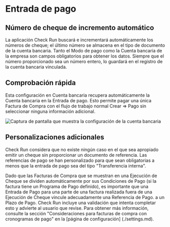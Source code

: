 # Entrada de pago
## Número de cheque de incremento automático
La aplicación Check Run buscará e incrementará automáticamente los números de cheque; el último número se almacena en el tipo de documento de la cuenta bancaria. Tanto el Modo de pago como la Cuenta bancaria de la empresa son campos obligatorios para obtener los datos. Siempre que el número proporcionado sea un número entero, lo guardará en el registro de la cuenta bancaria vinculada.

## Comprobación rápida
Esta configuración en Cuenta bancaria recupera automáticamente la Cuenta bancaria en la Entrada de pago. Esto permite pagar una única Factura de Compra con el flujo de trabajo normal Crear => Pago sin seleccionar ninguna información adicional.

![Captura de pantalla que muestra la configuración de la cuenta bancaria](./assets/BankAccount.png)

## Personalizaciones adicionales
Check Run considera que no existe ningún caso en el que sea apropiado emitir un cheque sin proporcionar un documento de referencia. Las referencias de pago se han personalizado para que sean obligatorias a menos que la entrada de pago sea del tipo "Transferencia interna".

Dado que las Facturas de Compra que se muestran en una Ejecución de Cheque se dividen automáticamente por sus Condiciones de Pago (si la factura tiene un Programa de Pago definido), es importante que una Entrada de Pago para una parte de una factura realizada fuera de una Ejecución de Cheque vincule adecuadamente una Referencia de Pago. a un Plazo de Pago. Check Run incluye una validación que intenta completar esto y advierte al usuario que revise. Para obtener más información, consulte la sección "Consideraciones para facturas de compra con cronogramas de pago" en la [página de configuración] (./settings.md).


